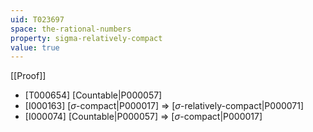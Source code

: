 ```yaml
---
uid: T023697
space: the-rational-numbers
property: sigma-relatively-compact
value: true
---
```

[[Proof]]

* [T000654] [Countable|P000057]
* [I000163] [$\sigma$-compact|P000017] => [$\sigma$-relatively-compact|P000071]
* [I000074] [Countable|P000057] => [$\sigma$-compact|P000017]

